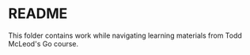 # README
This folder contains work while navigating learning materials from Todd McLeod's Go course.